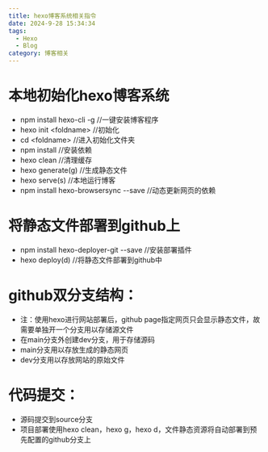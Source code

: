 ```yaml
---
title: hexo博客系统相关指令
date: 2024-9-28 15:34:34
tags:
  - Hexo
  - Blog
category: 博客相关
---
```


# 本地初始化hexo博客系统
- npm install hexo-cli -g  //一键安装博客程序
- hexo init \<foldname>  //初始化
- cd \<foldname> //进入初始化文件夹
- npm install //安装依赖
- hexo clean  //清理缓存
- hexo generate(g)  //生成静态文件
- hexo serve(s)  //本地运行博客
- npm install hexo-browsersync --save  //动态更新网页的依赖

# 将静态文件部署到github上
- npm install hexo-deployer-git --save  //安装部署插件
- hexo deploy(d)  //将静态文件部署到github中

# github双分支结构：
- 注：使用hexo进行网站部署后，github page指定网页只会显示静态文件，故需要单独开一个分支用以存储源文件
- 在main分支外创建dev分支，用于存储源码
- main分支用以存放生成的静态网页
- dev分支用以存放网站的原始文件

# 代码提交：
- 源码提交到source分支
- 项目部署使用hexo clean，hexo g，hexo d，文件静态资源将自动部署到预先配置的github分支上